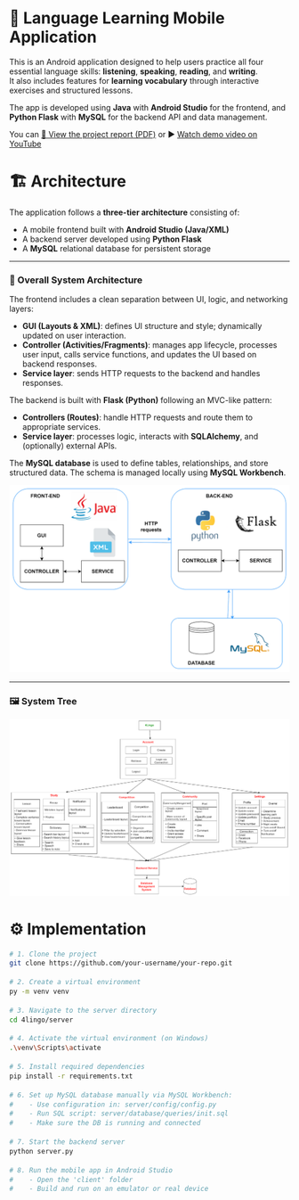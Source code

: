 # 📱 Language Learning Mobile Application

This is an Android application designed to help users practice all four essential language skills: **listening**, **speaking**, **reading**, and **writing**.  
It also includes features for **learning vocabulary** through interactive exercises and structured lessons.

The app is developed using **Java** with **Android Studio** for the frontend, and **Python Flask** with **MySQL** for the backend API and data management.

You can [📄 View the project report (PDF)](report.pdf) or ▶️ [Watch demo video on YouTube](https://youtu.be/ByzojncIdvE?si=ypMQmS76E8vLIM8r)

# 🏗️ Architecture

The application follows a **three-tier architecture** consisting of:

- A mobile frontend built with **Android Studio (Java/XML)**
- A backend server developed using **Python Flask**
- A **MySQL** relational database for persistent storage

---

### 📌 Overall System Architecture

The frontend includes a clean separation between UI, logic, and networking layers:

- **GUI (Layouts & XML)**: defines UI structure and style; dynamically updated on user interaction.
- **Controller (Activities/Fragments)**: manages app lifecycle, processes user input, calls service functions, and updates the UI based on backend responses.
- **Service layer**: sends HTTP requests to the backend and handles responses.

The backend is built with **Flask (Python)** following an MVC-like pattern:

- **Controllers (Routes)**: handle HTTP requests and route them to appropriate services.
- **Service layer**: processes logic, interacts with **SQLAlchemy**, and (optionally) external APIs.

The **MySQL database** is used to define tables, relationships, and store structured data. The schema is managed locally using **MySQL Workbench**.

<p align="center">
  <img src="assets/ArchitectureImages/architecture.png" alt="Architecture Diagram" width="700"/>
</p>

---

### 🖼️ System Tree

<p align="center">
  <img src="assets/ArchitectureImages/systemTree.png" alt="System Tree" width="700"/>
</p>



# ⚙️ Implementation

```bash
# 1. Clone the project
git clone https://github.com/your-username/your-repo.git

# 2. Create a virtual environment
py -m venv venv

# 3. Navigate to the server directory
cd 4lingo/server

# 4. Activate the virtual environment (on Windows)
.\venv\Scripts\activate

# 5. Install required dependencies
pip install -r requirements.txt

# 6. Set up MySQL database manually via MySQL Workbench:
#    - Use configuration in: server/config/config.py
#    - Run SQL script: server/database/queries/init.sql
#    - Make sure the DB is running and connected

# 7. Start the backend server
python server.py

# 8. Run the mobile app in Android Studio
#    - Open the 'client' folder
#    - Build and run on an emulator or real device
